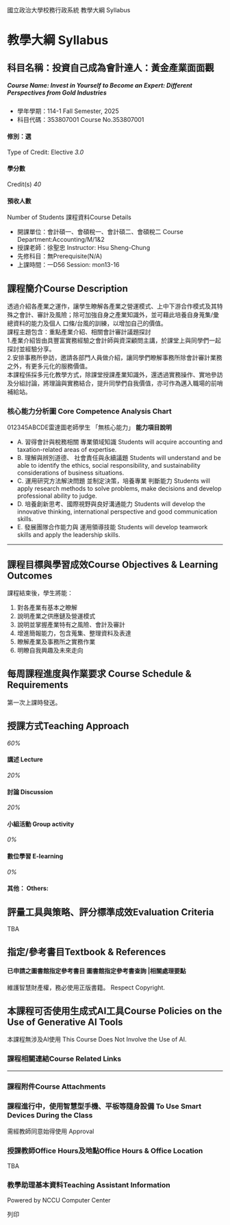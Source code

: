 國立政治大學校務行政系統 教學大綱 Syllabus
# 教學大綱 Syllabus
##  科目名稱：投資自己成為會計達人：黃金產業面面觀
#####  Course Name: Invest in Yourself to Become an Expert: Different Perspectives from Gold Industries
  * 學年學期：114-1 Fall Semester, 2025 
  * 科目代碼：353807001 Course No.353807001


#### 修別：選
Type of Credit: Elective 
_3.0_
#### 學分數
Credit(s)
_40_
#### 預收人數
Number of Students
課程資料Course Details
  * 開課單位：會計碩一、會碩稅一、會計碩二、會碩稅二 Course Department:Accounting/M/1&2 
  * 授課老師：徐聖忠 Instructor: Hsu Sheng-Chung 
  * 先修科目：無Prerequisite(N/A)
  * 上課時間：一D56 Session: mon13-16


##  課程簡介Course Description
透過介紹各產業之運作，讓學生瞭解各產業之營運模式、上中下游合作模式及其特殊之會計、審計及風險；除可加強自身之產業知識外，並可藉此培養自身蒐集/彙總資料的能力及個人 口條/台風的訓練，以增加自己的價值。  
課程主題包含：重點產業介紹、相關會計審計議題探討  
1.產業介紹皆由具豐富實務經驗之會計師與資深顧問主講，於課堂上與同學們一起探討並經驗分享。  
2.安排事務所參訪，邀請各部門人員做介紹，讓同學們瞭解事務所除會計審計業務之外，有更多元化的服務價值。  
本課程係採多元化教學方式，除課堂授課產業知識外，還透過實務操作、實地參訪及分組討論，將理論與實務結合，提升同學們自我價值，亦可作為邁入職場的前哨補給站。
###  核心能力分析圖 Core Competence Analysis Chart
012345ABCDE雷達圖老師學生
「無核心能力」 
**能力項目說明**
  * A. 習得會計與稅務相關 專業領域知識 Students will acquire accounting and taxation-related areas of expertise.
  * B. 理解與辨別道德、 社會責任與永續議題 Students will understand and be able to identify the ethics, social responsibility, and sustainability considerations of business situations.
  * C. 運用研究方法解決問題 並制定決策，培養專業 判斷能力 Students will apply research methods to solve problems, make decisions and develop professional ability to judge.
  * D. 培養創新思考、國際視野與良好溝通能力 Students will develop the innovative thinking, international perspective and good communication skills.
  * E. 發展團隊合作能力與 運用領導技能 Students will develop teamwork skills and apply the leadership skills.


* * *
##  課程目標與學習成效Course Objectives & Learning Outcomes 
課程結束後，學生將能：  
1. 對各產業有基本之瞭解  
2. 說明產業之供應鏈及營運模式  
3. 說明並掌握產業特有之風險、會計及審計  
4. 增進簡報能力，包含蒐集、整理資料及表達  
5. 瞭解產業及事務所之實務作業  
6. 明瞭自我興趣及未來走向
##  每周課程進度與作業要求 Course Schedule & Requirements
第一次上課時發送。
##  授課方式Teaching Approach
_60%_
####  講述 Lecture
_20%_
####  討論 Discussion
_20%_
####  小組活動 Group activity
_0%_
####  數位學習 E-learning
_0%_
####  其他： Others:
##  評量工具與策略、評分標準成效Evaluation Criteria
TBA
##  指定/參考書目Textbook & References
####  已申請之圖書館指定參考書目  圖書館指定參考書查詢 |相關處理要點
維護智慧財產權，務必使用正版書籍。 Respect Copyright.
##  本課程可否使用生成式AI工具Course Policies on the Use of Generative AI Tools
本課程無涉及AI使用 This Course Does Not Involve the Use of AI.
###  課程相關連結Course Related Links
* * *
###  課程附件Course Attachments
###  課程進行中，使用智慧型手機、平板等隨身設備 To Use Smart Devices During the Class
需經教師同意始得使用  Approval
###  授課教師Office Hours及地點Office Hours & Office Location
TBA
###  教學助理基本資料Teaching Assistant Information
Powered by NCCU Computer Center
  
列印
